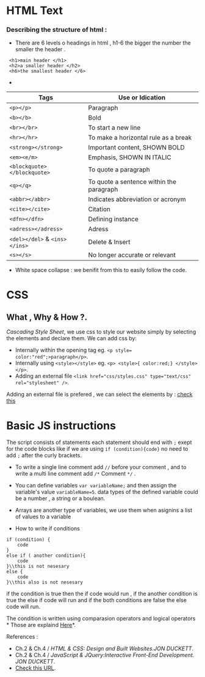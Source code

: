 # HTML Text
### Describing the structure of html :

* There are 6 levels o headings in html , h1-6 the bigger the number the smaller the header .

```
 <h1>main header </h1>
 <h2>a smaller header </h2>
 <h6>the smallest header </6>
```
* 

 | Tags      |  Use or Idication |
 |-----------|-------------------|
 | `<p></p>` | Paragraph         |
 | `<b></b>` | Bold              |
 | `<br></br>`| To start a new line |
 | `<hr></hr>`| To make a horizontal rule as a break |
 | `<strong></strong>` | Important content, SHOWN BOLD |
 | `<em><e/m>` | Emphasis, SHOWN IN ITALIC |
 | `<blockquote></blockquote>` | To quote a paragraph |
 | `<q></q>` | To quote a sentence within the paragraph |
 | `<abbr></abbr>` | Indicates abbreviation or acronym |
 | `<cite></cite>` | Citation |
 | `<dfn></dfn>` | Defining instance |
 | `<adress></adress>` | Adress |
 | `<del></del>` & `<ins></ins>`| Delete & Insert |
 | `<s></s>` | No longer accurate or relevant | 

* White space collapse : we benifit from this to easily follow the code.

# CSS
## What , Why & How ?.
*Cascading Style Sheet*, we use css to style our website simply by selecting the elements and declare them. We can add css by:
+ Internally within the opening tag eg. `<p style= color:"red";>paragraph</p>`.
+ Internally  using `<style></style>` eg. `<p> <style>{ color:red;} </style> </p>`.
+ Adding an external file `<link href="css/styles.css" type="text/css" rel="stylesheet" />`.

Adding an external file is prefered , we can select the elements by : [check this](https://www.w3schools.com/cssref/css_selectors.asp)

# Basic JS instructions
The script consists of statements  each statement should end with `;` exept for the code blocks like if we are using `if (condition){code}` no need to add `;` after the curly brackets.

* To write a single line comment add `//` before your comment , and to write a multi line comment add `/*` Comment `*/` .

* You can define variables `var variableName;` and then assign the variable's value `variableName=5`. data types of the defined variable could be a number , a string or a boulean.

* Arrays are another type of variables, we use them when asignins a list of values to a variable

* How to write if conditions 
 ```
 if (condition) {
     code
 }
 else if ( another condition){
     code  
 }\\this is not nesesary
 else {
     code 
 }\\this also is not nesesary
 ```
 if the condition is true then the if code would run , if the another condition is true the else if code will run and if the both conditions are false the else code will run.
 
 The condition is written using comparasion operators and logical operators * Those are explaind [Here](Read05.md)*.

References :
* Ch.2 & Ch.4 / *HTML & CSS: Design and Built Websites.JON DUCKETT*.
* Ch.2 & Ch.4 / *JavaScript & JQuery:Interactive Front-End Development. JON DUCKETT*.
* [Check this URL](https://chris.beams.io/posts/git-commit/).
